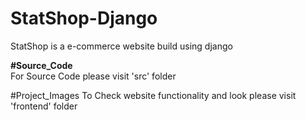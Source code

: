 # StatShop-Django
StatShop is a e-commerce website build using django

<b>#Source_Code</b><br>
For Source Code please visit 'src' folder

#Project_Images
To Check website functionality and look please visit 'frontend' folder
